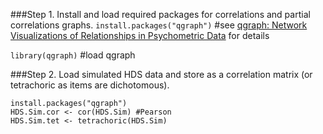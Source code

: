 ###Step 1. Install and load required packages for correlations and partial correlations graphs.
`install.packages("qgraph")` #see [qgraph: Network Visualizations of Relationships in Psychometric Data](http://www.jstatsoft.org/v48/i04/) for details 

`library(qgraph)` #load qgraph

###Step 2. Load simulated HDS data and store as a correlation matrix (or tetrachoric as items are dichotomous).

```Rogue
install.packages("qgraph")
HDS.Sim.cor <- cor(HDS.Sim) #Pearson
HDS.Sim.tet <- tetrachoric(HDS.Sim)
```
